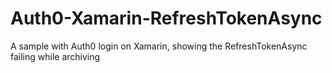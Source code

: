 # Auth0-Xamarin-RefreshTokenAsync
 A sample with Auth0 login on Xamarin, showing the RefreshTokenAsync failing while archiving
